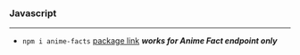### Javascript

---

- `npm i anime-facts` [package link](https://www.npmjs.com/package/anime-facts) _**works for Anime Fact endpoint only**_
